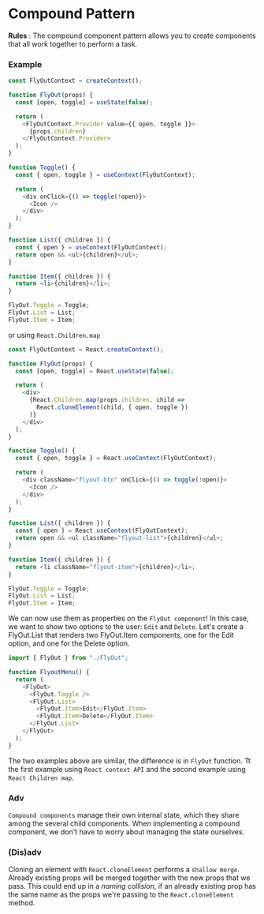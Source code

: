 # Compound Pattern

**Rules** : The compound component pattern allows you to create components that all work together to perform a task.


### **Example**

```js
const FlyOutContext = createContext();

function FlyOut(props) {
  const [open, toggle] = useState(false);

  return (
    <FlyOutContext.Provider value={{ open, toggle }}>
      {props.children}
    </FlyOutContext.Provider>
  );
}

function Toggle() {
  const { open, toggle } = useContext(FlyOutContext);

  return (
    <div onClick={() => toggle(!open)}>
      <Icon />
    </div>
  );
}

function List({ children }) {
  const { open } = useContext(FlyOutContext);
  return open && <ul>{children}</ul>;
}

function Item({ children }) {
  return <li>{children}</li>;
}

FlyOut.Toggle = Toggle;
FlyOut.List = List;
FlyOut.Item = Item;
```

or using `React.Children.map`

```js
const FlyOutContext = React.createContext();

function FlyOut(props) {
  const [open, toggle] = React.useState(false);

  return (
    <div>
      {React.Children.map(props.children, child =>
        React.cloneElement(child, { open, toggle })
      )}
    </div>
  );
}

function Toggle() {
  const { open, toggle } = React.useContext(FlyOutContext);

  return (
    <div className="flyout-btn" onClick={() => toggle(!open)}>
      <Icon />
    </div>
  );
}

function List({ children }) {
  const { open } = React.useContext(FlyOutContext);
  return open && <ul className="flyout-list">{children}</ul>;
}

function Item({ children }) {
  return <li className="flyout-item">{children}</li>;
}

FlyOut.Toggle = Toggle;
FlyOut.List = List;
FlyOut.Item = Item;
```

We can now use them as properties on the `FlyOut component`! In this case, we want to show two options to the user: `Edit` and `Delete`. Let's create a FlyOut.List that renders two FlyOut.Item components, one for the Edit option, and one for the Delete option.

```js
import { FlyOut } from "./FlyOut";

function FlyoutMenu() {
  return (
    <FlyOut>
      <FlyOut.Toggle />
      <FlyOut.List>
        <FlyOut.Item>Edit</FlyOut.Item>
        <FlyOut.Item>Delete</FlyOut.Item>
      </FlyOut.List>
    </FlyOut>
  );
}
```

The two examples above are similar, the difference is in `FlyOut` function. Tt the first example using `React context API` and the second example using `React Children map`.

### **Adv**
`Compound components` manage their own internal state, which they share among the several child components. When implementing a compound component, we don't have to worry about managing the state ourselves.

### **(Dis)adv**
Cloning an element with `React.cloneElement` performs a `shallow merge`. Already existing props will be merged together with the new props that we pass. This could end up in a *naming collision*, if an already existing prop has the same name as the props we're passing to the `React.cloneElement` method. 